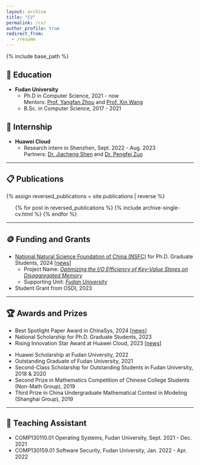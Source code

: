 ```yaml
---
layout: archive
title: "CV"
permalink: /cv/
author_profile: true
redirect_from:
  - /resume
---
```


{% include base_path %}


🏫 Education
---
* **Fudan University**
  * Ph.D in Computer Science, 2021 - now  
    Mentors: [Prof. Yangfan Zhou](https://cs.fudan.edu.cn/3f/a9/c25909a278441/page.htm) and [Prof. Xin Wang](https://cs.fudan.edu.cn/3f/7e/c25906a278398/page.htm)
  * B.Sc. in Computer Science, 2017 - 2021


🏢 Internship
---
* **Huawei Cloud**
  * Research intern in Shenzhen, Sept. 2022 - Aug. 2023  
  Partners: [Dr. Jiacheng Shen](https://bernardshen.github.io/) and [Dr. Pengfei Zuo](https://pfzuo.github.io/)
  
<!-- Skills
======
* Skill 1
* Skill 2
  * Sub-skill 2.1
  * Sub-skill 2.2
  * Sub-skill 2.3
* Skill 3 -->

---

📋 Publications
---
  {% assign reversed_publications = site.publications | reverse %}
  <ul>{% for post in reversed_publications %}
    {% include archive-single-cv.html %}
  {% endfor %}</ul>

---

🪙 Funding and Grants
---
* [National Natural Science Foundation of China (NSFC)](https://www.nsfc.gov.cn/) for Ph.D. Graduate Students, 2024 [[news](https://mp.weixin.qq.com/s/mF7hdDoAGUkvgnFvx0hAOA)]
  * Project Name: *<u>Optimizing the I/O Efficiency of Key-Value Stores on Disaggregated Memory</u>*
  * Supporting Unit: *<u>Fudan University</u>*
* Student Grant from OSDI, 2023

---

🏆 Awards and Prizes
---
* Best Spotlight Paper Award in ChinaSys, 2024 [[news](https://mp.weixin.qq.com/s/kdix73_Rek42dAL_9TnJuA)]
* National Scholarship for Ph.D. Graduate Students, 2023
* Rising Innovation Star Award at Huawei Cloud, 2023 [[news](https://www.huaweicloud.com/lab/storage/news_innovative_star_2023.html)]
<!-- * Student Grant from OSDI, 2023 -->
* Huawei Scholarship at Fudan University, 2022
* Outstanding Graduate of Fudan University, 2021
* Second-Class Scholarship for Outstanding Students in Fudan University, 2018 & 2020
* Second Prize in Mathematics Competition of Chinese College Students (Non-Math Group), 2019
* Third Prize in China Undergraduate Mathematical Contest in Modeling (Shanghai Group), 2019

<!-- Talks
======
  <ul>{% for post in site.talks %}
    {% include archive-single-talk-cv.html %}
  {% endfor %}</ul> -->

---

📐 Teaching Assistant
---
* COMP130110.01 Operating Systems, Fudan University, Sept. 2021 - Dec. 2021
* COMP130159.01 Software Security, Fudan University, Jan. 2022 - Apr. 2022

<!--   <ul>{% for post in site.teaching %}
    {% include archive-single-cv.html %}
  {% endfor %}</ul> -->
  
<!-- Service and leadership
======
* Currently signed in to 43 different slack teams -->
